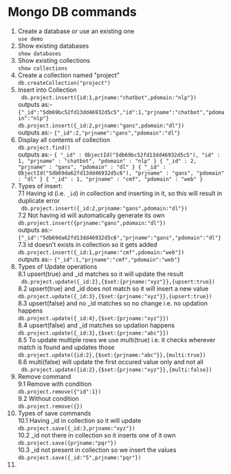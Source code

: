 # Mongo DB commands

1. Create a database or use an existing one<br>
`use demo`
2. Show existing databases<br>
`show databases`
3. Show existing collections<br>
`show collections`
4. Create a collection named "project"<br>
`db.createCollection("project")`
5. Insert into Collection<br>
` db.project.insert({id:1,prjname:"chatbot",pdomain:"nlp"})`<br>
outputs as:- `{"_id":"5db69bc52fd13dd46932d5c5","id":1,"prjname":"chatbot","pdomain":"nlp"}` <br>
`db.project.insert({_id:2,prjname:"gans",pdomain:"dl"})`<br>
outputs as:- `{"_id":2,"prjname":"gans","pdomain":"dl"}` <br>
6. Display all contents of collection<br>
`db.project.find()`<br>
outputs as:- `{ "_id" : ObjectId("5db69bc52fd13dd46932d5c5"), "id" : 1, "prjname" : "chatbot", "pdomain" : "nlp" }
{ "_id" : 2, "prjname" : "gans", "pdomain" : "dl" }
{ "_id" : ObjectId("5db69da62fd13dd46932d5c6"), "prjname" : "gans", "pdomain" : "dl" }
{ "_id" : 1, "prjname" : "cmf", "pdomain" : "web" }`
7. Types of insert: <br>
  7.1 Having id (i.e. `_id`) in collection and inserting in it, so this will result in duplicate error <br>
  ` db.project.insert({_id:2,prjname:"gans",pdomain:"dl"})` <br>
  7.2 Not having id will automatically generate its own<br>
  `db.project.insert({prjname:"gans",pdomain:"dl"})` <br> outputs as:-
  `{"_id":"5db69da62fd13dd46932d5c6","prjname":"gans","pdomain":"dl"}`<br>
  7.3 id doesn't exists in collection so it gets added<br>
  `db.project.insert({_id:1,prjname:"cmf",pdomain:"web"})`<br>
  outputs as:- `{"_id":1,"prjname":"cmf","pdomain":"web"}`<br>
8. Types of Update operations<br>
  8.1 upsert(true) and _id matches so it will update the result<br> 
  ` db.project.update({_id:2},{$set:{prjname:"xyz"}},{upsert:true})`<br>
  8.2 upsert(true) and _id does not match so it will insert a new value<br>
  `db.project.update({_id:3},{$set:{prjname:"xyz"}},{upsert:true})`<br>
  8.3 upsert(false) and no _id matches so no change i.e. no updation happens<br>
  `db.project.update({_id:4},{$set:{prjname:"xyz"}})` <br>
  8.4 upsert(false) and _id matches so updation happens<br>
  `db.project.update({_id:3},{$set:{prjname:"abc"}})`<br>
  8.5 To update multiple rows we use multi(true) i.e. it checks wherever match is found and updates those<br>
  `db.project.update({id:2},{$set:{prjname:"abc"}},{multi:true})`<br>
  8.6 multi(false) will update the first occured value only and not all<br>
  ` db.project.update({id:2},{$set:{prjname:"xyz"}},{multi:false})`<br>
9. Remove command<br>
  9.1 Remove with condition<br>
  `db.project.remove({"id":1})`<br>
  9.2 Without condition<br>
  `db.project.remove({})`<br>
10. Types of save commands<br>
  10.1 Having _id in collection so it will update<br>
  `db.project.save({_id:3,prjname:"xyz"})`<br>
  10.2 _id not there in collection so it inserts one of it own<br>
  `db.project.save({prjname:"pqr"})`<br>
  10.3 _id not present in collection so we insert the values<br>
  `db.project.save({_id:"5",prjname:"pqr"})`<br>
10. 
  
  
  
  
  
  
  
  
  
  
  
